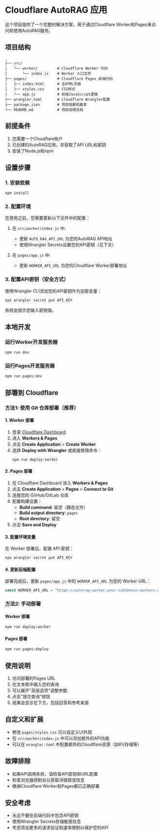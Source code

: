 # Cloudflare AutoRAG 应用

这个项目提供了一个完整的解决方案，用于通过Cloudflare Worker和Pages来访问和使用AutoRAG服务。

## 项目结构

```
.
├── src/
│   └── worker/         # Cloudflare Worker 代码
│       └── index.js    # Worker 入口文件
├── pages/              # Cloudflare Pages 前端代码
│   ├── index.html      # 主HTML页面
│   ├── styles.css      # CSS样式
│   └── app.js          # 前端JavaScript逻辑
├── wrangler.toml       # Cloudflare Wrangler配置
├── package.json        # 项目依赖和脚本
└── README.md           # 项目说明文档
```

## 前提条件

1. 您需要一个Cloudflare账户
2. 已创建的AutoRAG应用，并获取了API URL和密钥
3. 安装了Node.js和npm

## 设置步骤

### 1. 安装依赖

```bash
npm install
```

### 2. 配置环境

在使用之前，您需要更新以下文件中的配置：

1. 在 `src/worker/index.js` 中:
   - 更新 `AUTO_RAG_API_URL` 为您的AutoRAG API地址
   - 使用Wrangler Secrets设置您的API密钥（见下文）

2. 在 `pages/app.js` 中:
   - 更新 `WORKER_API_URL` 为您的Cloudflare Worker部署地址

### 3. 配置API密钥（安全方式）

使用Wrangler CLI添加您的API密钥作为加密变量：

```bash
npx wrangler secret put API_KEY
```

系统会提示您输入密钥值。

## 本地开发

### 运行Worker开发服务器

```bash
npm run dev
```

### 运行Pages开发服务器

```bash
npm run pages:dev
```

## 部署到 Cloudflare

### 方法1: 使用 Git 仓库部署（推荐）

#### 1. Worker 部署
1. 登录 [Cloudflare Dashboard](https://dash.cloudflare.com)
2. 进入 **Workers & Pages**
3. 点击 **Create Application** > **Create Worker**
4. 选择 **Deploy with Wrangler** 或直接使用命令：
   ```bash
   npm run deploy:worker
   ```

#### 2. Pages 部署
1. 在 Cloudflare Dashboard 进入 **Workers & Pages**
2. 点击 **Create Application** > **Pages** > **Connect to Git**
3. 连接您的 GitHub/GitLab 仓库
4. 配置构建设置：
   - **Build command**: 留空（静态文件）
   - **Build output directory**: `pages`
   - **Root directory**: 留空
5. 点击 **Save and Deploy**

#### 3. 配置环境变量
在 Worker 部署后，配置 API 密钥：
```bash
npx wrangler secret put API_KEY
```

#### 4. 更新前端配置
部署完成后，更新 `pages/app.js` 中的 `WORKER_API_URL` 为您的 Worker URL：
```javascript
const WORKER_API_URL = "https://autorag-worker.your-subdomain.workers.dev";
```

### 方法2: 手动部署

#### Worker 部署
```bash
npm run deploy:worker
```

#### Pages 部署
```bash
npm run pages:deploy
```

## 使用说明

1. 访问部署的Pages URL
2. 在文本框中输入您的查询
3. 可以展开"高级选项"调整参数
4. 点击"提交查询"按钮
5. 结果会显示在下方，包括回答和参考来源

## 自定义和扩展

- 修改 `pages/styles.css` 可以自定义UI外观
- 在 `src/worker/index.js` 中可以添加额外的API功能
- 可以在 `wrangler.toml` 中配置额外的Cloudflare资源（如KV存储等）

## 故障排除

- 如果API调用失败，请检查API密钥和URL配置
- 检查浏览器控制台以获取详细错误信息
- 确保Cloudflare Worker和Pages都已正确部署

## 安全考虑

- 永远不要在前端代码中包含API密钥
- 使用Wrangler Secrets存储敏感信息
- 考虑添加更多的请求验证和速率限制以保护您的API
